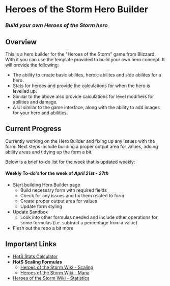 # Heroes of the Storm Hero Builder
### *Build your own Heroes of the Storm hero*

## Overview

This is a hero builder for the "Heroes of the Storm" game from Blizzard. With it you can use the template provided to build your own hero concept. It will provide the following:

* The ability to create basic abilites, heroic abilites and side abilites for a hero.
* Stats for heroes and provide the calculations for when the hero is levelled up.
* Similar to the above also provide calculations for level modifiers for abilities and damage.
* A UI similar to the game interface, along with the ability to add images for your hero and abilities.

## Current Progress

Currently working on the Hero Builder and fixing up any issues with the form. Next steps include building a proper output area for values, adding ability areas and tidying up the form a bit.

Below is a brief to-do list for the week that is updated weekly:

#### Weekly To-do's for the week of *April 21st - 27th*

* Start building Hero Builder page
  * Build necessary form with required fields
  * Check for any issues and fix them related to form
  * Create proper output area for values
  * Update form styling
* Update Sandbox
  * Look into other formulas needed and include other operations for some formulas (i.e. subtract a percentage from a value)
* Flesh out the repo a bit more


## Important Links

* [HotS Stats Calculator](https://codepen.io/ElecRei/pen/KYyzjV)
* **HotS Scaling Formulas**
  * [Heroes of the Storm Wiki - Scaling](https://heroesofthestorm.gamepedia.com/Scaling#Formula)
  * [Heroes of the Storm Wiki - Mana](https://heroesofthestorm.gamepedia.com/Mana#Scaling)
* [Heroes of the Storm Wiki - Statistics](https://heroesofthestorm.gamepedia.com/Statistics)

